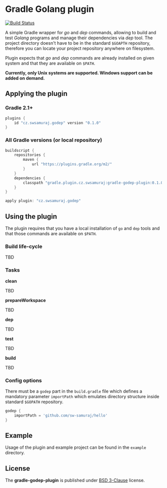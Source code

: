 # Gradle Golang plugin #

[![Build Status](https://travis-ci.org/sw-samuraj/gradle-godep-plugin.svg?branch=master)](https://travis-ci.org/sw-samuraj/gradle-godep-plugin)

A simple Gradle wrapper for _go_ and _dep_ commands, allowing to build and test
_Golang_ programs and manage their dependencies via _dep_ tool. The project
directory doesn't have to be in the standard `$GOAPTH` repository, therefore
you can locate your project repository anywhere on filesystem.

Plugin expects that _go_ and _dep_ commands are already installed on given system and that they are available on `$PATH`.

**Currently, only Unix systems are supported. Windows support can be added on demand.**

## Applying the plugin ##

### Gradle 2.1+ ###

```groovy
plugins {
    id "cz.swsamuraj.godep" version "0.1.0"
}
```
### All Gradle versions (or local repository) ##

```groovy
buildscript {
    repositories {
        maven {
            url "https://plugins.gradle.org/m2/"
        }
    }
    dependencies {
        classpath "gradle.plugin.cz.swsamuraj:gradle-godep-plugin:0.1.0"
    }
}

apply plugin: "cz.swsamuraj.godep"
```

## Using the plugin ##

The plugin requires that you have a local installation of `go` and `dep` tools and that
those commands are available on `$PATH`.

### Build life-cycle ###

TBD

### Tasks ###

**clean**

TBD

**prepareWorkspace**

TBD

**dep**

TBD

**test**

TBD

**build**

TBD

### Config options ###

There must be a `godep` part in the `build.gradle` file which defines a mandatory parameter `importPath` which emulates
directory structure inside standard `$GOPATH` repository.

```groovy
godep {
    importPath = 'github.com/sw-samuraj/hello'
}
```

## Example ##

Usage of the plugin and example project can be found in the `example` directory.

## License ##

The **gradle-godep-plugin** is published under [BSD 3-Clause](http://opensource.org/licenses/BSD-3-Clause) license.
